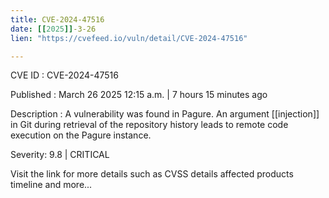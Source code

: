 ```yaml
---
title: CVE-2024-47516
date: [[2025]]-3-26
lien: "https://cvefeed.io/vuln/detail/CVE-2024-47516"

---
```


CVE ID : CVE-2024-47516

Published :  March 26
2025
12:15 a.m. | 7 hours
15 minutes ago

Description : A vulnerability was found in Pagure. An argument [[injection]] in Git during retrieval of the repository history leads to remote code execution on the Pagure instance.

Severity: 9.8 | CRITICAL

Visit the link for more details
such as CVSS details
affected products
timeline
and more...
